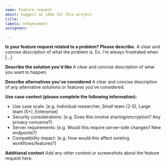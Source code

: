 ```yaml
---
name: Feature request
about: Suggest an idea for this project
title: ''
labels: enhancement
assignees: ''

---
```


**Is your feature request related to a problem? Please describe.**
A clear and concise description of what the problem is. Ex. I'm always frustrated when [...]

**Describe the solution you'd like**
A clear and concise description of what you want to happen.

**Describe alternatives you've considered**
A clear and concise description of any alternative solutions or features you've considered.

**Use case context (please complete the following information):**
 - Use case scale: [e.g. Individual researcher, Small team (2-5), Large team (5+), Enterprise]
 - Security considerations: [e.g. Does this involve sharing/encryption? Any privacy concerns?]
 - Server requirements: [e.g. Would this require server-side changes? New endpoints?]
 - Compatibility impact: [e.g. How would this affect existing workflows/features?]

**Additional context**
Add any other context or screenshots about the feature request here.
